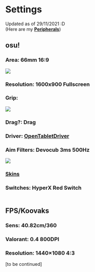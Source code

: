 # Settings
Updated as of 29/11/2021 :D<br>
(Here are my <b><a href="specs.md">Peripherals</a></b>)
## osu!
### Area: 66mm 16:9
![](https://i.imgur.com/p59Tv51.png)
### Resolution: 1600x900 Fullscreen
### Grip:
![](https://i.imgur.com/Ls8JD4I.png)
### Drag?: Drag
### Driver: [OpenTabletDriver](https://github.com/OpenTabletDriver/OpenTabletDriver)
### Aim Filters: Devocub 3ms 500Hz
![](https://i.imgur.com/0kQv09r.png)
### [Skins](https://github.com/rudjx3/skins/blob/main/README.md)
### Switches: HyperX Red Switch<br></br>

## FPS/Koovaks
### Sens: 40.82cm/360
### Valorant: 0.4 800DPI
### Resolution: 1440×1080 4:3
[to be continued]
